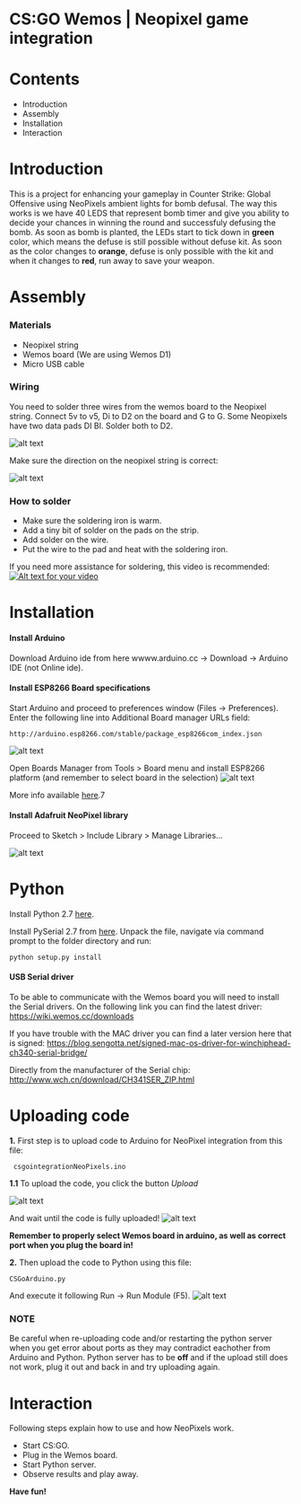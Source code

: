 # CS:GO  Wemos | Neopixel game integration

Contents
========
* Introduction
* Assembly
* Installation
* Interaction

Introduction
========
This is a project for enhancing your gameplay in Counter Strike: Global Offensive using NeoPixels ambient lights for bomb defusal. The way this works is we have 40 LEDS that represent bomb timer and give you ability to decide your chances in winning the round and successfuly defusing the bomb. As soon as bomb is planted, the LEDs start to tick down in **green** color, which means the defuse is still possible without defuse kit. As soon as the color changes to **orange**, defuse is only possible with the kit and when it changes to **red**, run away to save your weapon.

Assembly
========
### Materials
* Neopixel string
* Wemos board (We are using Wemos D1)
* Micro USB cable

### Wiring
You need to solder three wires from the wemos board to the Neopixel string. Connect 5v to v5, Di to D2 on the board and G to G. Some Neopixels have two data pads DI BI. Solder both to D2.

![alt text](https://i.imgur.com/OKbxjBG.png)

Make sure the direction on the neopixel string is correct:

![alt text](https://i.imgur.com/vEGlM5i.png)

### How to solder
* Make sure the soldering iron is warm.
* Add a tiny bit of solder on the pads on the strip.
* Add solder on the wire.
* Put the wire to the pad and heat with the soldering iron.

If you need more assistance for soldering, this video is recommended:<br>
[![Alt text for your video](https://i.imgur.com/7l257sD.png)](https://www.youtube.com/watch?v=QzYb9gWQYtc)

Installation
========

#### Install Arduino
Download Arduino ide from here wwww.arduino.cc -> Download -> Arduino IDE (not Online ide).

#### Install ESP8266 Board specifications
Start Arduino and proceed to preferences window (Files -> Preferences).
Enter the following line into Additional Board manager URLs field:

    http://arduino.esp8266.com/stable/package_esp8266com_index.json

![alt text](https://i.imgur.com/fWHM0U0.png)

Open Boards Manager from Tools > Board menu and install ESP8266 platform (and remember to select board in the selection)
![alt text](https://i.imgur.com/U9YVay7.png)

More info available [here](https://github.com/esp8266/Arduino).7

#### Install Adafruit NeoPixel library
Proceed to Sketch > Include Library > Manage Libraries...

![alt text](https://i.imgur.com/6dNgG3J.png)

Python
========
Install Python 2.7 [here](https://www.python.org/download/releases/2.7/).

Install PySerial 2.7 from [here](https://sourceforge.net/projects/pyserial/files/pyserial/2.7/). Unpack the file, navigate via command prompt to the folder directory and run:

    python setup.py install

#### USB Serial driver
To be able to communicate with the Wemos board you will need to install the Serial drivers. On the following link you can find the latest driver:
https://wiki.wemos.cc/downloads

If you have trouble with the MAC driver you can find a later version here that is signed:
https://blog.sengotta.net/signed-mac-os-driver-for-winchiphead-ch340-serial-bridge/

Directly from the manufacturer of the Serial chip:
http://www.wch.cn/download/CH341SER_ZIP.html

Uploading code
========

**1.** First step is to upload code to Arduino for NeoPixel integration from this file:
   
     csgointegrationNeoPixels.ino
     
**1.1** To upload the code, you click the button *Upload*

![alt text](https://i.imgur.com/a9tAW2L.png)

And wait until the code is fully uploaded!
![alt text](https://i.imgur.com/9HPNpTV.png)
   
**Remember to properly select Wemos board in arduino, as well as correct port when you plug the board in!**

**2.** Then upload the code to Python using this file:
    
    CSGoArduino.py
    
And execute it following Run -> Run Module (F5).
![alt text](https://i.imgur.com/PjPA6nV.png)

### NOTE
Be careful when re-uploading code and/or restarting the python server when you get error about ports as they may contradict eachother from Arduino and Python. Python server has to be **off** and if the upload still does not work, plug it out and back in and try uploading again.

Interaction
========
Following steps explain how to use and how NeoPixels work.

* Start CS:GO.
* Plug in the Wemos board.
* Start Python server.
* Observe results and play away.


**Have fun!**
